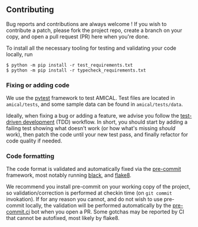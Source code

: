 ## Contributing

Bug reports and contributions are always welcome ! If you wish to contribute a
patch, please fork the project repo, create a branch on your copy, and open a
pull request (PR) here when you're done.

To install all the necessary tooling for testing and validating
your code locally, run

```shell
$ python -m pip install -r test_requirements.txt
$ python -m pip install -r typecheck_requirements.txt
```
### Fixing or adding code

We use the [pytest](https://pytest.org) framework to test AMICAL. Test files are
located in `amical/tests`, and some sample data can be found in
`amical/tests/data`.

Ideally, when fixing a bug or adding a feature, we advise you follow the
[test-driven development](https://en.wikipedia.org/wiki/Test-driven_development)
(TDD) workflow. In short, you should start by adding a failing test showing what
doesn't work (or how what's missing _should_ work), then patch the code until
your new test pass, and finally refactor for code quality if needed.

### Code formatting

The code format is validated and automatically fixed via the
[pre-commit](https://pre-commit.com) framework, most notably running
[black](https://black.readthedocs.io/en/stable/), and
[flake8](https://flake8.pycqa.org/en/latest/).

We recommend you install pre-commit on your working copy of the project, so
validation/correction is performed at checkin time (on `git commit` invokation).
If for any reason you cannot, and do not wish to use pre-commit locally, the
validation will be performed automatically by the
[pre-commit.ci](https://pre-commit.ci) bot when you open a PR. Some gotchas may
be reported by CI that cannot be autofixed, most likely by flake8.
